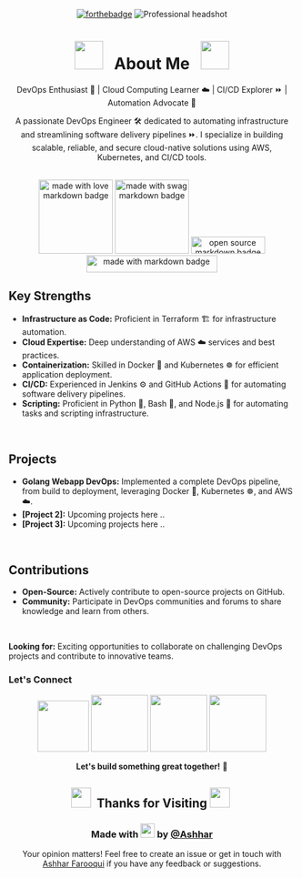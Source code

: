 <!---
ashharfarooqui/ashharfarooqui is a ✨ special ✨ repository because its `README.md` (this file) appears on your GitHub profile.
You can click the Preview link to take a look at your changes.
--->

<div align="center">
  
  [![forthebadge](https://forthebadge.com/images/badges/powered-by-coffee.svg)](https://forthebadge.com)
  <img src="https://media.licdn.com/dms/image/v2/D4D16AQHZk2jWl81QSQ/profile-displaybackgroundimage-shrink_350_1400/profile-displaybackgroundimage-shrink_350_1400/0/1724098890469?e=1730332800&v=beta&t=nc6dmQrNW0iIDy5EhZ-ydTVslvST2Co-NI3sMHe1qyg" alt="Professional headshot" /> 


# <img src="https://user-images.githubusercontent.com/74038190/213844263-a8897a51-32f4-4b3b-b5c2-e1528b89f6f3.png" width="50px" /> &nbsp; About Me &nbsp; <img src="https://user-images.githubusercontent.com/74038190/213844263-a8897a51-32f4-4b3b-b5c2-e1528b89f6f3.png" width="50px" />
  
<p>DevOps Enthusiast 🚀 | Cloud Computing Learner ☁️ | CI/CD Explorer ⏩ | Automation Advocate 🤖</p>

A passionate DevOps Engineer 🛠️ dedicated to automating infrastructure and streamlining software delivery pipelines ⏩. I specialize in building scalable, reliable, and secure cloud-native solutions using AWS, Kubernetes, and CI/CD tools. 

<br>

<img src="https://forthebadge.com/images/badges/built-with-love.svg" width="130" alt="made with love  markdown badge" >
<img src="https://forthebadge.com/images/badges/built-with-swag.svg" width="130" alt="made with swag markdown badge">
<img src="https://forthebadge.com/images/badges/open-source.svg" width="130" height="30" alt="open source  markdown badge">
<br><img src="https://forthebadge.com/images/badges/made-with-markdown.svg" width="230" height="30" alt="made with markdown badge">
</div>

<h2> 
 Key Strengths </h2>
 
* **Infrastructure as Code:** Proficient in Terraform 🏗️ for infrastructure automation.
* **Cloud Expertise:** Deep understanding of AWS ☁️ services and best practices.
* **Containerization:** Skilled in Docker 🐳 and Kubernetes ☸️ for efficient application deployment.
* **CI/CD:** Experienced in Jenkins ⚙️ and GitHub Actions 🚀 for automating software delivery pipelines.
* **Scripting:** Proficient in Python 🐍, Bash 🐚, and Node.js 🐢 for automating tasks and scripting infrastructure.
<br>
<h2>
   Projects 
</h2>

* **Golang Webapp DevOps:** Implemented a complete DevOps pipeline, from build to deployment, leveraging Docker 🐳, Kubernetes ☸️, and AWS ☁️.
* **[Project 2]:** Upcoming projects here ..
* **[Project 3]:** Upcoming projects here ..
<br>
<h2>
  Contributions
</h2>

* **Open-Source:** Actively contribute to open-source projects on GitHub.
* **Community:** Participate in DevOps communities and forums to share knowledge and learn from others.

<!-- ### Certifications

* **[Certification 1]:** List any relevant certifications, such as AWS Certified DevOps Engineer.
* **[Certification 2]:** List any other certifications that demonstrate your expertise.
-->
<br>

**Looking for:** Exciting opportunities to collaborate on challenging DevOps projects and contribute to innovative teams.

### Let's Connect  
<div align="center">
  
  <a href="https://mastodon.social/@ashharfarooqui"><img src="https://cdn.iconscout.com/icon/free/png-512/free-mastodon-logo-icon-download-in-svg-png-gif-file-formats--technology-social-media-company-brand-vol-4-pack-logos-icons-2944983.png?f=webp&w=256" width="90"></a> 
  <a href="https://x.com/ashhar_farooqui"><img src="https://user-images.githubusercontent.com/74038190/235294011-b8074c31-9097-4a65-a594-4151b58743a8.gif" width="100"></a>
  <a href="https://www.linkedin.com/in/ashhar-farooqui/"><img src="https://user-images.githubusercontent.com/74038190/235294012-0a55e343-37ad-4b0f-924f-c8431d9d2483.gif" width="100"></a>
  <a href="https://instagram.com/_ashharfarooqui/"><img src="https://user-images.githubusercontent.com/74038190/235294013-a33e5c43-a01c-43f6-b44d-a406d8b4ab75.gif" width="100"></a>

  **Let's build something great together!** 🤝
</div>

<!--- ------------------------------------------------------------------------------------------------------------------------------------------------------ -->
<!--- -- Thanks For Visiting ❤️--------------------------------------------------------------------------------------------------------------------------- -->
<!--- ------------------------------------------------------------------------------------------------------------------------------------------------------ -->
<div align="center">
  
  ## <img src="https://github.com/Anmol-Baranwal/Cool-GIFs-For-GitHub/assets/74038190/7bb1e704-6026-48f9-8435-2f4d40101348" width="35">&nbsp; Thanks for Visiting <img src="https://github.com/Anmol-Baranwal/Cool-GIFs-For-GitHub/assets/74038190/7bb1e704-6026-48f9-8435-2f4d40101348" width="35">&nbsp;
  
  ### Made with <img src="https://user-images.githubusercontent.com/74038190/216125640-2783ebd5-e63e-4ed1-b491-627a40b24850.png" width="25" /> by [@Ashhar](https://www.linkedin.com/in/ashhar-farooqui/)

  Your opinion matters! Feel free to create an issue or get in touch with [Ashhar Farooqui](https://github.com/ashharfarooqui) if you have any feedback or suggestions.
  
</div>
